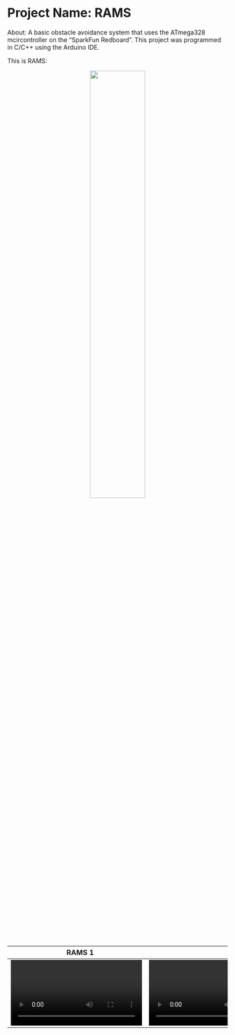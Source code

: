 # Project Name: RAMS
About: A basic obstacle avoidance system that uses the ATmega328 mcircontroller on the “SparkFun Redboard”. This project was programmed in C/C++ using the Arduino IDE.

This is RAMS: 
<br />
<p align="center">
<img src="https://user-images.githubusercontent.com/82693292/152702500-210ea833-a2d9-4a7c-b7a3-52329b781607.jpg" width=50%>
</p>
<br />

 <div align="center">
  
&nbsp;&nbsp;&nbsp; RAMS 1 | RAMS 2
:---:  | ---: 
<video src='https://user-images.githubusercontent.com/82693292/152702599-05d531be-b84d-48bf-9f83-1cf1f1ef376c.MOV'>  | <video src='https://user-images.githubusercontent.com/82693292/152689675-f86b351e-9fe6-4e42-af11-9a726b337ebc.mp4'>

</div>
  <br />
 
